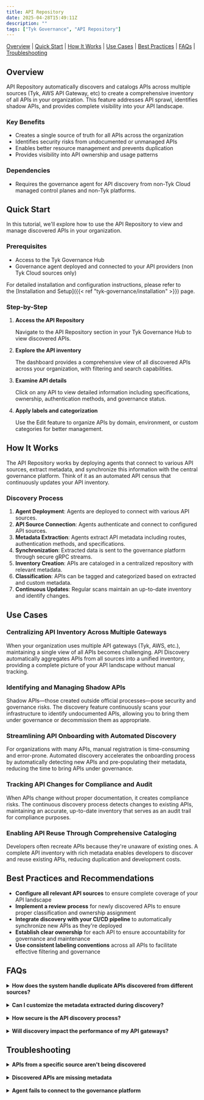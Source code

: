 ```yaml
---
title: API Repository
date: 2025-04-28T15:49:11Z
description: ""
tags: ["Tyk Governance", "API Repository"]
---
```


[Overview](#overview) | [Quick Start](#quick-start) | [How It Works](#how-it-works) | [Use Cases](#use-cases) | [Best Practices](#best-practices-and-recommendations) | [FAQs](#faqs) | [Troubleshooting](#troubleshooting)

## Overview

API Repository automatically discovers and catalogs APIs across multiple sources (Tyk, AWS API Gateway, etc) to create a comprehensive inventory of all APIs in your organization. This feature addresses API sprawl, identifies shadow APIs, and provides complete visibility into your API landscape.

### Key Benefits

- Creates a single source of truth for all APIs across the organization
- Identifies security risks from undocumented or unmanaged APIs
- Enables better resource management and prevents duplication
- Provides visibility into API ownership and usage patterns

### Dependencies

- Requires the governance agent for API discovery from non-Tyk Cloud managed control planes and non-Tyk platforms.

## Quick Start

In this tutorial, we'll explore how to use the API Repository to view and manage discovered APIs in your organization.

### Prerequisites

- Access to the Tyk Governance Hub
- Governance agent deployed and connected to your API providers (non Tyk Cloud sources only)

For detailed installation and configuration instructions, please refer to the [Installation and Setup]({{< ref "tyk-governance/installation" >}}) page.

### Step-by-Step

1. **Access the API Repository**

	 Navigate to the API Repository section in your Tyk Governance Hub to view discovered APIs.

2. **Explore the API inventory**

	 The dashboard provides a comprehensive view of all discovered APIs across your organization, with filtering and search capabilities.

3. **Examine API details**

	 Click on any API to view detailed information including specifications, ownership, authentication methods, and governance status.

4. **Apply labels and categorization**

	 Use the Edit feature to organize APIs by domain, environment, or custom categories for better management.

## How It Works

The API Repository works by deploying agents that connect to various API sources, extract metadata, and synchronize this information with the central governance platform. Think of it as an automated API census that continuously updates your API inventory.

### Discovery Process

1. **Agent Deployment**: Agents are deployed to connect with various API sources.
2. **API Source Connection**: Agents authenticate and connect to configured API sources.
3. **Metadata Extraction**: Agents extract API metadata including routes, authentication methods, and specifications.
4. **Synchronization**: Extracted data is sent to the governance platform through secure gRPC streams.
5. **Inventory Creation**: APIs are cataloged in a centralized repository with relevant metadata.
6. **Classification**: APIs can be tagged and categorized based on extracted and custom metadata.
7. **Continuous Updates**: Regular scans maintain an up-to-date inventory and identify changes.

## Use Cases

### Centralizing API Inventory Across Multiple Gateways

When your organization uses multiple API gateways (Tyk, AWS, etc.), maintaining a single view of all APIs becomes challenging. API Discovery automatically aggregates APIs from all sources into a unified inventory, providing a complete picture of your API landscape without manual tracking.

### Identifying and Managing Shadow APIs

Shadow APIs—those created outside official processes—pose security and governance risks. The discovery feature continuously scans your infrastructure to identify undocumented APIs, allowing you to bring them under governance or decommission them as appropriate.

### Streamlining API Onboarding with Automated Discovery

For organizations with many APIs, manual registration is time-consuming and error-prone. Automated discovery accelerates the onboarding process by automatically detecting new APIs and pre-populating their metadata, reducing the time to bring APIs under governance.

### Tracking API Changes for Compliance and Audit

When APIs change without proper documentation, it creates compliance risks. The continuous discovery process detects changes to existing APIs, maintaining an accurate, up-to-date inventory that serves as an audit trail for compliance purposes.

### Enabling API Reuse Through Comprehensive Cataloging

Developers often recreate APIs because they're unaware of existing ones. A complete API inventory with rich metadata enables developers to discover and reuse existing APIs, reducing duplication and development costs.

## Best Practices and Recommendations

- **Configure all relevant API sources** to ensure complete coverage of your API landscape
- **Implement a review process** for newly discovered APIs to ensure proper classification and ownership assignment
- **Integrate discovery with your CI/CD pipeline** to automatically synchronize new APIs as they're deployed
- **Establish clear ownership** for each API to ensure accountability for governance and maintenance
- **Use consistent labeling conventions** across all APIs to facilitate effective filtering and governance

## FAQs

<details> <summary><b>How does the system handle duplicate APIs discovered from different sources?</b></summary>

The system uses a combination of API path, name, and other metadata to identify potential duplicates. These are flagged for review in the dashboard, allowing administrators to merge or manage them appropriately.

</details> 

<details> <summary><b>Can I customize the metadata extracted during discovery?</b></summary>

Yes, the governance agent can be configured to extract additional custom metadata fields specific to your organization's needs.

</details> 

<details> <summary><b>How secure is the API discovery process?</b></summary>

The discovery process uses secure authentication methods for each provider and transmits data via encrypted channels. The agent requires minimal permissions—just enough to read API configurations.

</details> 

<details> <summary><b>Will discovery impact the performance of my API gateways?</b></summary>

The discovery process is designed to be lightweight and non-intrusive. It primarily reads configuration data rather than analyzing traffic, minimizing any performance impact.

</details>

## Troubleshooting

<details> <summary><b>APIs from a specific source aren't being discovered</b></summary>

- Check the agent logs for authentication errors  
- Verify the provider configuration in the governance agent config  
- Ensure the agent has network access to the API source  

</details> 

<details> <summary><b>Discovered APIs are missing metadata</b></summary>

- Some API sources may not expose all metadata  
- Check if the API definition in the source is complete  
- Consider enhancing the API definition at the source  

</details> 

<details> <summary><b>Agent fails to connect to the governance platform</b></summary>

- Verify the governance URL and token in the agent configuration  
- Check network connectivity between the agent and governance platform  
- Examine the agent logs for specific connection errors  

</details>
